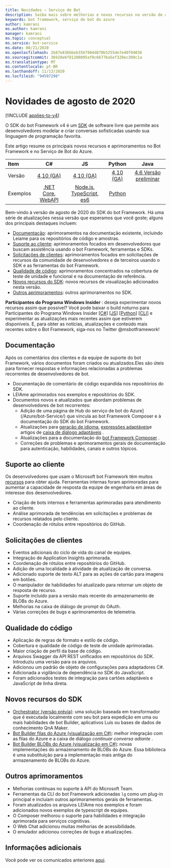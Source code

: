 ```yaml
---
title: Novidades – Serviço de Bot
description: Saiba mais sobre melhorias e novos recursos na versão de agosto de 2020 do SDK do bot Framework, incluindo novas funcionalidades em habilidades, equipes e outras áreas.
keywords: bot framework, serviço de bot do azure
author: kamrani
ms.author: kamrani
manager: kamrani
ms.topic: conceptual
ms.service: bot-service
ms.date: 08/21/2020
ms.openlocfilehash: 2b87e836bbeb356790dd870b5255de7e40f04036
ms.sourcegitcommit: 36928e6f81288095af0c66776a5ef320ec309c1a
ms.translationtype: MT
ms.contentlocale: pt-BR
ms.lasthandoff: 11/13/2020
ms.locfileid: "94597298"
---
```

# <a name="whats-new-august-2020"></a>Novidades de agosto de 2020

[!INCLUDE [applies-to-v4](includes/applies-to-v4-current.md)]

O SDK do bot Framework v4 é um [SDK](https://github.com/microsoft/botframework-sdk/#readme) de software livre que permite aos desenvolvedores modelar e criar conversas sofisticadas usando sua linguagem de programação favorita.

Este artigo resume os principais novos recursos e aprimoramentos no Bot Framework e no Serviço de Bot do Azure.

|Item | C#  | JS  | Python | Java
|:----|:---:|:---:|:------:|:-----:
|Versão |[4,10 (GA)][1] | [4,10 (GA)][2] | [4,10 (GA)][3] | [4.6 Versão preliminar][3a]
|Exemplos |[.NET Core][6], [WebAPI][10] |[Node.js][7], [TypeScript][8], [es6][9]  | [Python][11a] |

Bem-vindo à versão de agosto de 2020 do SDK do bot Framework. Há uma série de atualizações nessa versão que esperamos que você goste; alguns dos principais destaques incluem:

- [Documentação](#documentation): aprimoramentos na documentação existente, incluindo Leiame para os repositórios de código e amostras.
- [Suporte ao cliente](#customer-supportability): aprimoramentos focados em desenvolvedores que buscam assistência usando o bot Framework, ferramentas e SDKs.
- [Solicitações de clientes](#customer-requests): aprimoramentos focados em solicitações de recursos da comunidade de desenvolvedores e de terceiros usando o SDK e as ferramentas do bot Framework.
- [Qualidade de código](#code-quality): aprimoramentos concentrados na cobertura de teste de unidade e funcional e na documentação de referência.
- [Novos recursos do SDK](#new-sdk-features): novos recursos de visualização adicionados nesta versão.
- [Outros aprimoramentos](#other-improvements): outros aprimoramentos no SDK.

**Participantes do Programa Windows Insider** : deseja experimentar novos recursos assim que possível? Você pode baixar o build noturno para Participantes do Programa Windows Insider [[C#](https://github.com/microsoft/botbuilder-dotnet/blob/main/UsingMyGet.md)] [[JS](https://github.com/microsoft/botbuilder-js/blob/main/UsingMyGet.md)] [[Python](https://github.com/microsoft/botbuilder-python/blob/main/UsingTestPyPI.md)] [[CLI](https://github.com/Microsoft/botframework-cli#nightly-builds)] e experimentar as atualizações mais recentes assim que estiverem disponíveis. E, para obter as notícias, atualizações e conteúdo mais recentes sobre o Bot Framework, siga-nos no Twitter @msbotframework!

## <a name="documentation"></a>Documentação

Após os comentários dos clientes e da equipe de suporte do bot Framework, vários documentos foram criados ou atualizados.Eles são úteis para fornecer respostas e informações relacionadas a problemas recorrentes de desenvolvedores de bot.

- Documentação de comentário de código expandida nos repositórios do SDK.
- LEIAme aprimorados nos exemplos e repositórios do SDK.
- Documentos novos e atualizados que abordam problemas de desenvolvedores de bot recorrentes:
  - Adição de uma página de Hub do serviço de bot do Azure] (/Azure/bot-Service/) que vincula ao bot Framework Composer e à documentação do SDK do bot Framework.
  - Atualizações para [geração de idioma](v4sdk/bot-builder-concept-language-generation.md), [expressões adaptáveis](v4sdk/bot-builder-concept-adaptive-expressions.md)e artigos de [caixa de diálogo adaptáveis](v4sdk/bot-builder-adaptive-dialog-introduction.md) .
  - Atualizações para a documentação do [bot Framework Composer](/composer/) .
  - Correções de problemas e aprimoramentos gerais de documentação para autenticação, habilidades, canais e outros tópicos.

## <a name="customer-supportability"></a>Suporte ao cliente

Os desenvolvedores que usam o Microsoft bot Framework têm muitos [recursos](bot-service-resources-links-help.md) para obter ajuda. Ferramentas internas foram aprimoradas para aumentar a capacidade de resposta da equipe de engenharia em áreas de interesse dos desenvolvedores.

- Criação de bots internos e ferramentas aprimoradas para atendimento ao cliente.
- Análise aprimorada de tendências em solicitações e problemas de recursos relatados pelo cliente.
- Coordenação de rótulos entre repositórios do GitHub.

## <a name="customer-requests"></a>Solicitações de clientes

- Eventos adicionais do ciclo de vida do canal de equipes.
- Integração de Application Insights aprimorada.
- Coordenação de rótulos entre repositórios do GitHub.
- Adição de uma localidade à atividade de atualização de conversa.
- Adicionado suporte de texto ALT para as ações de cartão para imagens em botões.
- O manipulador de habilidades foi atualizado para retornar um objeto de resposta de recurso.
- Suporte incluído para a versão mais recente do armazenamento de BLOBs do Azure.
- Melhorias na caixa de diálogo de prompt do OAuth.
- Várias correções de bugs e aprimoramentos de telemetria.

## <a name="code-quality"></a>Qualidade do código

- Aplicação de regras de formato e estilo de código.
- Cobertura e qualidade de código de teste de unidade aprimoradas.
- Maior criação de perfil da base de código.
- Arquivos Swagger da API REST unificados em repositórios do SDK. Introduziu uma versão para os arquivos.
- Adicionou um padrão de objeto de configurações para adaptadores C#.
- Adicionada a vigilância de dependência no SDK do JavaScript.
- Foram adicionados testes de integração para cartões adaptáveis e JavaScript de linha direta.

## <a name="new-sdk-features"></a>Novos recursos do SDK

- [Orchestrator (versão prévia)](https://github.com/microsoft/BotBuilder-Samples/blob/main/experimental/orchestrator/README.md): uma solução baseada em transformador que é executada localmente com seu bot para expedição em uma ou mais habilidades de bot Builder, aplicativos Luis ou bases de dados de conhecimento QnA Maker.
- [Bot Builder filas do Azure (visualização em C#)](https://www.nuget.org/packages/Microsoft.Bot.Builder.Azure.Queues): melhor integração com as filas do Azure e a caixa de diálogo _continuar conversa adiante_ .
- [Bot Builder BLOBs do Azure (visualização em C#)](https://www.nuget.org/packages/Microsoft.Bot.Builder.Azure.Blobs): novas implementações do armazenamento de BLOBs do Azure. Essa biblioteca é uma substituição para a implementação mais antiga do armazenamento de BLOBs do Azure.

## <a name="other-improvements"></a>Outros aprimoramentos

- Melhorias contínuas no suporte à API do Microsoft Team.
- Ferramentas da CLI do bot Framework adicionadas `lg` como um plug-in principal e incluíam outros aprimoramentos gerais de ferramentas.
- Foram atualizados os arquivos LEIAme nos exemplos e foram adicionados novos exemplos de typescript de equipes.
- O Composer melhorou o suporte para habilidades e integração aprimorada para serviços cognitivas.
- O Web Chat adicionou muitas melhorias de acessibilidade.
- O emulador adicionou correções de bugs e atualizações.

[1]:https://github.com/Microsoft/botbuilder-dotnet/#packages
[2]:https://github.com/Microsoft/botbuilder-js#packages
[3]:https://github.com/Microsoft/botbuilder-python#packages
[3a]:https://github.com/Microsoft/botbuilder-java#packages
[6]:https://github.com/Microsoft/BotBuilder-Samples/tree/main/samples/csharp_dotnetcore
[7]:https://github.com/Microsoft/BotBuilder-Samples/tree/main/samples/javascript_nodejs
[8]:https://github.com/Microsoft/BotBuilder-Samples/tree/main/samples/typescript_nodejs
[9]:https://github.com/Microsoft/BotBuilder-Samples/tree/main/samples/javascript_es6
[10]:https://github.com/Microsoft/BotBuilder-Samples/tree/main/samples/csharp_webapi
[11a]:https://aka.ms/python-sample-repo

## <a name="additional-information"></a>Informações adicionais

Você pode ver os comunicados anteriores [aqui](what-is-new-archive.md).
